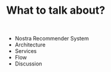# What to talk about?

<br/>

* Nostra Recommender System
* Architecture
* Services
* Flow
* Discussion
